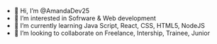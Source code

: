 - 👋 Hi, I’m @AmandaDev25
- 👀 I’m interested in Sofrware & Web development
- 🌱 I’m currently learning Java Script, React, CSS, HTML5, NodeJS
- 💞️ I’m looking to collaborate on Freelance, Intership, Trainee, Junior

<!---
AmandaDev25/AmandaDev25 is a ✨ special ✨ repository because its `README.md` (this file) appears on your GitHub profile.
You can click the Preview link to take a look at your changes.
--->
